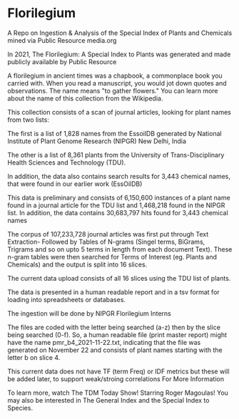# Florilegium
A Repo on Ingestion &amp; Analysis of the Special Index of Plants and Chemicals mined via Public Resource media.org


In 2021, The Florilegium: A Special Index to Plants was generated and made publicly available by Public Resource

A florilegium in ancient times was a chapbook, a commonplace book you carried with. When you read a manuscript, you would jot down quotes and observations. The name means "to gather flowers." You can learn more about the name of this collection from the Wikipedia.

This collection consists of a scan of journal articles, looking for plant names from two lists:

The first is a list of 1,828 names from the EssoilDB generated by National Institute of Plant Genome Research (NIPGR) New Delhi, India 

The other is a list of 8,361 plants from the University of Trans-Disciplinary Health Sciences and Technology (TDU). 

In addition, the data also contains search results for 3,443 chemical names, that were found in our earlier work (EssOilDB)

This data is preliminary and consists of 6,150,600 instances of a plant name found in a journal article for the TDU list and 1,468,218 found in the NIPGR list.  In addition, the data contains 30,683,797 hits found for 3,443 chemical names

The corpus of 107,233,728 journal articles was first put through Text Extraction- Followed by Tables of N-grams (Singel terms, BiGrams, Trigrams and so on upto 5 terms in length from each document Text). These n-gram tables were then searched for Terms of Interest (eg. Plants and Chemicals) and the output is split into 16 slices. 

The current data upload consists of all 16 slices using the TDU list of plants. 

The data is presented in a human readable report and in a tsv format for loading into spreadsheets or databases. 

The ingestion will be done by NIPGR Florilegium Interns

The files are coded with the letter being searched (a-z) then by the slice being searched (0-f). So, a human readable file (print master report) might have the name pmr_b4_2021-11-22.txt, indicating that the file was generated on November 22 and consists of plant names starting with the letter b on slice 4.

This current data does not have TF (term Freq) or IDF metrics but these will be added later, to support weak/stroing correlations
For More Information

To learn more, watch The TDM Today Show! Starring Roger Magoulas! You may also be interested in The General Index and the Special Index to Species.

